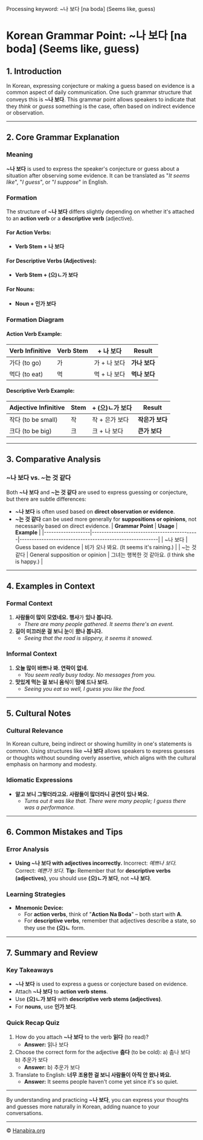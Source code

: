 Processing keyword: ~나 보다 [na boda] (Seems like, guess)
# Korean Grammar Point: ~나 보다 [na boda] (Seems like, guess)

## 1. Introduction
In Korean, expressing conjecture or making a guess based on evidence is a common aspect of daily communication. One such grammar structure that conveys this is **~나 보다**. This grammar point allows speakers to indicate that they *think* or *guess* something is the case, often based on indirect evidence or observation.

---
## 2. Core Grammar Explanation
### Meaning
**~나 보다** is used to express the speaker's conjecture or guess about a situation after observing some evidence. It can be translated as "*It seems like*", "*I guess*", or "*I suppose*" in English.
### Formation
The structure of **~나 보다** differs slightly depending on whether it's attached to an **action verb** or a **descriptive verb** (adjective).
#### For Action Verbs:
- **Verb Stem + 나 보다**
#### For Descriptive Verbs (Adjectives):
- **Verb Stem + (으)ㄴ가 보다**
#### For Nouns:
- **Noun + 인가 보다**
### Formation Diagram
#### Action Verb Example:
| **Verb Infinitive** | **Verb Stem** | **+ 나 보다** | **Result**        |
|---------------------|---------------|---------------|-------------------|
| 가다 (to go)        | 가             | 가 + 나 보다  | **가나 보다**     |
| 먹다 (to eat)       | 먹            | 먹 + 나 보다  | **먹나 보다**     |
#### Descriptive Verb Example:
| **Adjective Infinitive** | **Stem** | **+ (으)ㄴ가 보다** | **Result**         |
|--------------------------|----------|---------------------|--------------------|
| 작다 (to be small)       | 작       | 작 + 은가 보다      | **작은가 보다**    |
| 크다 (to be big)         | 크       | 크 + 나 보다        | **큰가 보다**      |
---
## 3. Comparative Analysis
### ~나 보다 vs. ~는 것 같다
Both **~나 보다** and **~는 것 같다** are used to express guessing or conjecture, but there are subtle differences:
- **~나 보다** is often used based on **direct observation or evidence**.
- **~는 것 같다** can be used more generally for **suppositions or opinions**, not necessarily based on direct evidence.
| **Grammar Point** | **Usage**                                  | **Example**                                             |
|-------------------|--------------------------------------------|---------------------------------------------------------|
| ~나 보다          | Guess based on evidence                    | 비가 오나 봐요. (It seems it's raining.)                |
| ~는 것 같다       | General supposition or opinion             | 그녀는 행복한 것 같아요. (I think she is happy.)       |
---
## 4. Examples in Context
### Formal Context
1. **사람들이 많이 모였네요. 행사**가 **있나 봅니다.**
   - *There are many people gathered. It seems there's an event.*
2. **길이 미끄러운 걸 보니 눈**이 **왔나 봅니다.**
   - *Seeing that the road is slippery, it seems it snowed.*
### Informal Context
1. **오늘 많이 바쁘나 봐. 연락이 없네.**
   - *You seem really busy today. No messages from you.*
2. **맛있게 먹는 걸 보니 음식**이 **맘에 드나 보다.**
   - *Seeing you eat so well, I guess you like the food.*
---
## 5. Cultural Notes
### Cultural Relevance
In Korean culture, being indirect or showing humility in one's statements is common. Using structures like **~나 보다** allows speakers to express guesses or thoughts without sounding overly assertive, which aligns with the cultural emphasis on harmony and modesty.
### Idiomatic Expressions
- **알고 보니 그렇더라고요. 사람들이 많더라니 공연이 있나 봐요.**
  - *Turns out it was like that. There were many people; I guess there was a performance.*
---
## 6. Common Mistakes and Tips
### Error Analysis
- **Using ~나 보다 with adjectives incorrectly.**
  Incorrect: *예쁘나 보다.*  
  Correct: *예쁜가 보다.*
  **Tip:** Remember that for **descriptive verbs (adjectives)**, you should use **(으)ㄴ가 보다**, not **~나 보다**.
### Learning Strategies
- **Mnemonic Device:**
  - For **action verbs**, think of "**Action Na Boda**" – both start with **A**.
  - For **descriptive verbs**, remember that adjectives describe a state, so they use the **(으)ㄴ** form.
---
## 7. Summary and Review
### Key Takeaways
- **~나 보다** is used to express a guess or conjecture based on evidence.
- Attach **~나 보다** to **action verb stems**.
- Use **(으)ㄴ가 보다** with **descriptive verb stems (adjectives)**.
- For **nouns**, use **인가 보다**.
### Quick Recap Quiz
1. How do you attach **~나 보다** to the verb **읽다** (to read)?
   - **Answer:** 읽나 보다
2. Choose the correct form for the adjective **춥다** (to be cold):
   a) 춥나 보다  
   b) 추운가 보다
   - **Answer:** b) 추운가 보다
3. Translate to English: **너무 조용한 걸 보니 사람들이 아직 안 왔나 봐요.**
   - **Answer:** It seems people haven't come yet since it's so quiet.
---
By understanding and practicing **~나 보다**, you can express your thoughts and guesses more naturally in Korean, adding nuance to your conversations.

---
© [Hanabira.org](https://hanabira.org)
